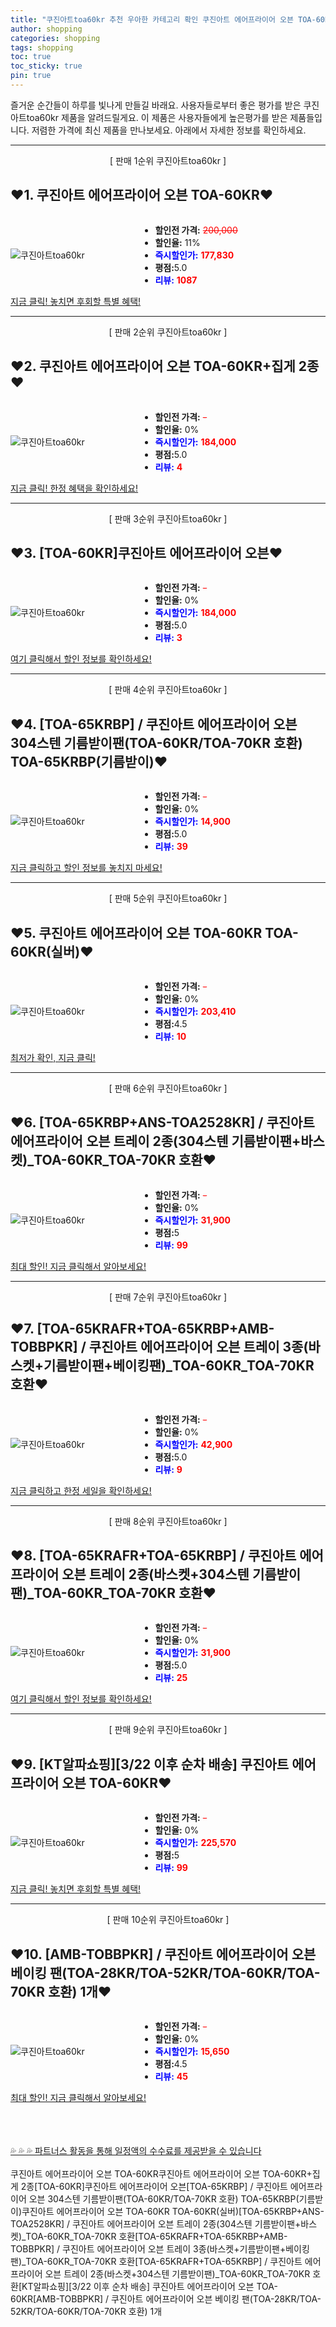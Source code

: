 ```yaml
---
title: "쿠진아트toa60kr 추천 우아한 카테고리 확인 쿠진아트 에어프라이어 오븐 TOA-60KR"
author: shopping
categories: shopping
tags: shopping
toc: true
toc_sticky: true
pin: true
---
```

즐거운 순간들이 하루를 빛나게 만들길 바래요. 사용자들로부터 좋은 평가를 받은 쿠진아트toa60kr 제품을 알려드릴게요. 이 제품은 사용자들에게 높은평가를 받은 제품들입니다. 저렴한 가격에 최신 제품을 만나보세요. 아래에서 자세한 정보를 확인하세요.

---
<p class="toplist" style="margin: 0 auto; display: block; width: fit-content;">[ 판매 1순위 쿠진아트toa60kr ]</p>

<h2><strong>❤️1. 쿠진아트 에어프라이어 오븐 TOA-60KR❤️</strong></h2>

<div style="display: flex; align-items: center;">
    <div style="flex: 0.4;">
        <img src="https://thumbnail6.coupangcdn.com/thumbnails/remote/230x230ex/image/product/image/vendoritem/2019/06/11/3808795761/2782f77b-ff49-4827-ac73-a01b7124e028.jpg" alt="쿠진아트toa60kr" style="max-width: 100%;">
    </div>
    <div style="flex: 0.6; margin-left: 10px;">
        <ul>
            <li><strong>할인전 가격:</strong> <del style="color: red;">200,000</del></li>
            <li><strong>할인율:</strong> 11%</li>
            <li><span style='color:blue'><strong>즉시할인가:</strong></span> <span style='color:red'><strong>177,830</strong></span></li>
            <li><strong>평점:</strong>5.0</li>
            <li><span style='color:blue'><strong>리뷰:</strong></span> <span style='color:red'><strong>1087</strong></span></li>
        </ul>
    </div>
</div>
<div class="center">
    <a href="https://William4Davisa.github.io?lptag=AF9450613&subid=githubio&pageKey=158840472&traceid=V0-153&itemId=456461247&vendorItemId=3808795761" class="myButton">
        지금 클릭! 놓치면 후회할 특별 혜택!
    </a>
</div>


---
<p class="toplist" style="margin: 0 auto; display: block; width: fit-content;">[ 판매 2순위 쿠진아트toa60kr ]</p>

<h2><strong>❤️2. 쿠진아트 에어프라이어 오븐 TOA-60KR+집게 2종❤️</strong></h2>

<div style="display: flex; align-items: center;">
    <div style="flex: 0.4;">
        <img src="https://thumbnail9.coupangcdn.com/thumbnails/remote/230x230ex/image/vendor_inventory/3612/75d812e8a82ec3141cc9b014d5b176038af20aa077c8d83f7b93b28f7c15.jpg" alt="쿠진아트toa60kr" style="max-width: 100%;">
    </div>
    <div style="flex: 0.6; margin-left: 10px;">
        <ul>
            <li><strong>할인전 가격:</strong> <del style="color: red;">-</del></li>
            <li><strong>할인율:</strong> 0%</li>
            <li><span style='color:blue'><strong>즉시할인가:</strong></span> <span style='color:red'><strong>184,000</strong></span></li>
            <li><strong>평점:</strong>5.0</li>
            <li><span style='color:blue'><strong>리뷰:</strong></span> <span style='color:red'><strong>4</strong></span></li>
        </ul>
    </div>
</div>
<div class="center">
    <a href="https://William4Davisa.github.io?lptag=AF9450613&subid=githubio&pageKey=7801710006&traceid=V0-153&itemId=21131143479&vendorItemId=82491517959" class="myButton">
        지금 클릭! 한정 혜택을 확인하세요!
    </a>
</div>


---
<p class="toplist" style="margin: 0 auto; display: block; width: fit-content;">[ 판매 3순위 쿠진아트toa60kr ]</p>

<h2><strong>❤️3. [TOA-60KR]쿠진아트 에어프라이어 오븐❤️</strong></h2>

<div style="display: flex; align-items: center;">
    <div style="flex: 0.4;">
        <img src="https://thumbnail10.coupangcdn.com/thumbnails/remote/230x230ex/image/vendor_inventory/389c/b0031b71a78ca15d5437bb967f8e179e898497a56d756e589cee0e285925.jpg" alt="쿠진아트toa60kr" style="max-width: 100%;">
    </div>
    <div style="flex: 0.6; margin-left: 10px;">
        <ul>
            <li><strong>할인전 가격:</strong> <del style="color: red;">-</del></li>
            <li><strong>할인율:</strong> 0%</li>
            <li><span style='color:blue'><strong>즉시할인가:</strong></span> <span style='color:red'><strong>184,000</strong></span></li>
            <li><strong>평점:</strong>5.0</li>
            <li><span style='color:blue'><strong>리뷰:</strong></span> <span style='color:red'><strong>3</strong></span></li>
        </ul>
    </div>
</div>
<div class="center">
    <a href="https://William4Davisa.github.io?lptag=AF9450613&subid=githubio&pageKey=7969856289&traceid=V0-153&itemId=22069481043&vendorItemId=89116586543" class="myButton">
        여기 클릭해서 할인 정보를 확인하세요!
    </a>
</div>


---
<p class="toplist" style="margin: 0 auto; display: block; width: fit-content;">[ 판매 4순위 쿠진아트toa60kr ]</p>

<h2><strong>❤️4. [TOA-65KRBP] / 쿠진아트 에어프라이어 오븐 304스텐 기름받이팬(TOA-60KR/TOA-70KR 호환) TOA-65KRBP(기름받이)❤️</strong></h2>

<div style="display: flex; align-items: center;">
    <div style="flex: 0.4;">
        <img src="https://thumbnail6.coupangcdn.com/thumbnails/remote/230x230ex/image/vendor_inventory/0611/79bb316ef12bb78952dd7f86189df6e14475abc7d5a0bf5cc503fd731826.jpg" alt="쿠진아트toa60kr" style="max-width: 100%;">
    </div>
    <div style="flex: 0.6; margin-left: 10px;">
        <ul>
            <li><strong>할인전 가격:</strong> <del style="color: red;">-</del></li>
            <li><strong>할인율:</strong> 0%</li>
            <li><span style='color:blue'><strong>즉시할인가:</strong></span> <span style='color:red'><strong>14,900</strong></span></li>
            <li><strong>평점:</strong>5.0</li>
            <li><span style='color:blue'><strong>리뷰:</strong></span> <span style='color:red'><strong>39</strong></span></li>
        </ul>
    </div>
</div>
<div class="center">
    <a href="https://William4Davisa.github.io?lptag=AF9450613&subid=githubio&pageKey=6237742073&traceid=V0-153&itemId=12572280487&vendorItemId=79840437358" class="myButton">
        지금 클릭하고 할인 정보를 놓치지 마세요!
    </a>
</div>


---
<p class="toplist" style="margin: 0 auto; display: block; width: fit-content;">[ 판매 5순위 쿠진아트toa60kr ]</p>

<h2><strong>❤️5. 쿠진아트 에어프라이어 오븐 TOA-60KR TOA-60KR(실버)❤️</strong></h2>

<div style="display: flex; align-items: center;">
    <div style="flex: 0.4;">
        <img src="https://thumbnail7.coupangcdn.com/thumbnails/remote/230x230ex/image/vendor_inventory/99f4/9ec4d87405a1bd502385b046475d7d726db5f844b61f3b1e5997e9f3cc70.png" alt="쿠진아트toa60kr" style="max-width: 100%;">
    </div>
    <div style="flex: 0.6; margin-left: 10px;">
        <ul>
            <li><strong>할인전 가격:</strong> <del style="color: red;">-</del></li>
            <li><strong>할인율:</strong> 0%</li>
            <li><span style='color:blue'><strong>즉시할인가:</strong></span> <span style='color:red'><strong>203,410</strong></span></li>
            <li><strong>평점:</strong>4.5</li>
            <li><span style='color:blue'><strong>리뷰:</strong></span> <span style='color:red'><strong>10</strong></span></li>
        </ul>
    </div>
</div>
<div class="center">
    <a href="https://William4Davisa.github.io?lptag=AF9450613&subid=githubio&pageKey=7464839823&traceid=V0-153&itemId=19465491595&vendorItemId=90474868482" class="myButton">
        최저가 확인, 지금 클릭!
    </a>
</div>


---
<p class="toplist" style="margin: 0 auto; display: block; width: fit-content;">[ 판매 6순위 쿠진아트toa60kr ]</p>

<h2><strong>❤️6. [TOA-65KRBP+ANS-TOA2528KR] / 쿠진아트 에어프라이어 오븐 트레이 2종(304스텐 기름받이팬+바스켓)_TOA-60KR_TOA-70KR 호환❤️</strong></h2>

<div style="display: flex; align-items: center;">
    <div style="flex: 0.4;">
        <img src="https://thumbnail10.coupangcdn.com/thumbnails/remote/230x230ex/image/vendor_inventory/dbd0/b99987295fbfb5d4368468f002656a99f5ca5a3274a5d62526aa5ffe8f6d.jpg" alt="쿠진아트toa60kr" style="max-width: 100%;">
    </div>
    <div style="flex: 0.6; margin-left: 10px;">
        <ul>
            <li><strong>할인전 가격:</strong> <del style="color: red;">-</del></li>
            <li><strong>할인율:</strong> 0%</li>
            <li><span style='color:blue'><strong>즉시할인가:</strong></span> <span style='color:red'><strong>31,900</strong></span></li>
            <li><strong>평점:</strong>5</li>
            <li><span style='color:blue'><strong>리뷰:</strong></span> <span style='color:red'><strong>99</strong></span></li>
        </ul>
    </div>
</div>
<div class="center">
    <a href="https://William4Davisa.github.io?lptag=AF9450613&subid=githubio&pageKey=8220351390&traceid=V0-153&itemId=23625309376&vendorItemId=90650837482" class="myButton">
        최대 할인! 지금 클릭해서 알아보세요!
    </a>
</div>


---
<p class="toplist" style="margin: 0 auto; display: block; width: fit-content;">[ 판매 7순위 쿠진아트toa60kr ]</p>

<h2><strong>❤️7. [TOA-65KRAFR+TOA-65KRBP+AMB-TOBBPKR] / 쿠진아트 에어프라이어 오븐 트레이 3종(바스켓+기름받이팬+베이킹팬)_TOA-60KR_TOA-70KR 호환❤️</strong></h2>

<div style="display: flex; align-items: center;">
    <div style="flex: 0.4;">
        <img src="https://thumbnail8.coupangcdn.com/thumbnails/remote/230x230ex/image/vendor_inventory/1a6e/67d6a8ac9317c54a53e3161d215baa7a2c798a65e5718f173fd698ab8a7d.jpg" alt="쿠진아트toa60kr" style="max-width: 100%;">
    </div>
    <div style="flex: 0.6; margin-left: 10px;">
        <ul>
            <li><strong>할인전 가격:</strong> <del style="color: red;">-</del></li>
            <li><strong>할인율:</strong> 0%</li>
            <li><span style='color:blue'><strong>즉시할인가:</strong></span> <span style='color:red'><strong>42,900</strong></span></li>
            <li><strong>평점:</strong>5.0</li>
            <li><span style='color:blue'><strong>리뷰:</strong></span> <span style='color:red'><strong>9</strong></span></li>
        </ul>
    </div>
</div>
<div class="center">
    <a href="https://William4Davisa.github.io?lptag=AF9450613&subid=githubio&pageKey=6626905153&traceid=V0-153&itemId=15091543592&vendorItemId=82313646203" class="myButton">
        지금 클릭하고 한정 세일을 확인하세요!
    </a>
</div>


---
<p class="toplist" style="margin: 0 auto; display: block; width: fit-content;">[ 판매 8순위 쿠진아트toa60kr ]</p>

<h2><strong>❤️8. [TOA-65KRAFR+TOA-65KRBP] / 쿠진아트 에어프라이어 오븐 트레이 2종(바스켓+304스텐 기름받이팬)_TOA-60KR_TOA-70KR 호환❤️</strong></h2>

<div style="display: flex; align-items: center;">
    <div style="flex: 0.4;">
        <img src="https://thumbnail7.coupangcdn.com/thumbnails/remote/230x230ex/image/vendor_inventory/83b0/0918698c35a220f58e81a0da9654ec4bbaa0dfe0c1cd10490b2a66e86011.jpg" alt="쿠진아트toa60kr" style="max-width: 100%;">
    </div>
    <div style="flex: 0.6; margin-left: 10px;">
        <ul>
            <li><strong>할인전 가격:</strong> <del style="color: red;">-</del></li>
            <li><strong>할인율:</strong> 0%</li>
            <li><span style='color:blue'><strong>즉시할인가:</strong></span> <span style='color:red'><strong>31,900</strong></span></li>
            <li><strong>평점:</strong>5.0</li>
            <li><span style='color:blue'><strong>리뷰:</strong></span> <span style='color:red'><strong>25</strong></span></li>
        </ul>
    </div>
</div>
<div class="center">
    <a href="https://William4Davisa.github.io?lptag=AF9450613&subid=githubio&pageKey=6626896402&traceid=V0-153&itemId=15091479907&vendorItemId=82313581733" class="myButton">
        여기 클릭해서 할인 정보를 확인하세요!
    </a>
</div>


---
<p class="toplist" style="margin: 0 auto; display: block; width: fit-content;">[ 판매 9순위 쿠진아트toa60kr ]</p>

<h2><strong>❤️9. [KT알파쇼핑][3/22 이후 순차 배송] 쿠진아트 에어프라이어 오븐 TOA-60KR❤️</strong></h2>

<div style="display: flex; align-items: center;">
    <div style="flex: 0.4;">
        <img src="https://thumbnail6.coupangcdn.com/thumbnails/remote/230x230ex/image/vendor_inventory/07b5/d507848b679926ca61203c138bceb054f150c65d3e5d1d545e585add49c0.jpg" alt="쿠진아트toa60kr" style="max-width: 100%;">
    </div>
    <div style="flex: 0.6; margin-left: 10px;">
        <ul>
            <li><strong>할인전 가격:</strong> <del style="color: red;">-</del></li>
            <li><strong>할인율:</strong> 0%</li>
            <li><span style='color:blue'><strong>즉시할인가:</strong></span> <span style='color:red'><strong>225,570</strong></span></li>
            <li><strong>평점:</strong>5</li>
            <li><span style='color:blue'><strong>리뷰:</strong></span> <span style='color:red'><strong>99</strong></span></li>
        </ul>
    </div>
</div>
<div class="center">
    <a href="https://William4Davisa.github.io?lptag=AF9450613&subid=githubio&pageKey=7989175897&traceid=V0-153&itemId=22204566291&vendorItemId=89938135360" class="myButton">
        지금 클릭! 놓치면 후회할 특별 혜택!
    </a>
</div>


---
<p class="toplist" style="margin: 0 auto; display: block; width: fit-content;">[ 판매 10순위 쿠진아트toa60kr ]</p>

<h2><strong>❤️10. [AMB-TOBBPKR] / 쿠진아트 에어프라이어 오븐 베이킹 팬(TOA-28KR/TOA-52KR/TOA-60KR/TOA-70KR 호환) 1개❤️</strong></h2>

<div style="display: flex; align-items: center;">
    <div style="flex: 0.4;">
        <img src="https://thumbnail6.coupangcdn.com/thumbnails/remote/230x230ex/image/vendor_inventory/0282/a041d63d48f29ff18c5811a0e765a106752b256426c79a0c73c9bc80f70e.jpg" alt="쿠진아트toa60kr" style="max-width: 100%;">
    </div>
    <div style="flex: 0.6; margin-left: 10px;">
        <ul>
            <li><strong>할인전 가격:</strong> <del style="color: red;">-</del></li>
            <li><strong>할인율:</strong> 0%</li>
            <li><span style='color:blue'><strong>즉시할인가:</strong></span> <span style='color:red'><strong>15,650</strong></span></li>
            <li><strong>평점:</strong>4.5</li>
            <li><span style='color:blue'><strong>리뷰:</strong></span> <span style='color:red'><strong>45</strong></span></li>
        </ul>
    </div>
</div>
<div class="center">
    <a href="https://William4Davisa.github.io?lptag=AF9450613&subid=githubio&pageKey=6269600130&traceid=V0-153&itemId=12814071596&vendorItemId=80079975314" class="myButton">
        최대 할인! 지금 클릭해서 알아보세요!
    </a>
</div>

<br><br><br>[💦 💦 💦 파트너스 활동을 통해 일정액의 수수료를 제공받을 수 있습니다](https://link.coupang.com/a/bcpT2c)<br><br>쿠진아트 에어프라이어 오븐 TOA-60KR쿠진아트 에어프라이어 오븐 TOA-60KR+집게 2종[TOA-60KR]쿠진아트 에어프라이어 오븐[TOA-65KRBP] / 쿠진아트 에어프라이어 오븐 304스텐 기름받이팬(TOA-60KR/TOA-70KR 호환) TOA-65KRBP(기름받이)쿠진아트 에어프라이어 오븐 TOA-60KR TOA-60KR(실버)[TOA-65KRBP+ANS-TOA2528KR] / 쿠진아트 에어프라이어 오븐 트레이 2종(304스텐 기름받이팬+바스켓)_TOA-60KR_TOA-70KR 호환[TOA-65KRAFR+TOA-65KRBP+AMB-TOBBPKR] / 쿠진아트 에어프라이어 오븐 트레이 3종(바스켓+기름받이팬+베이킹팬)_TOA-60KR_TOA-70KR 호환[TOA-65KRAFR+TOA-65KRBP] / 쿠진아트 에어프라이어 오븐 트레이 2종(바스켓+304스텐 기름받이팬)_TOA-60KR_TOA-70KR 호환[KT알파쇼핑][3/22 이후 순차 배송] 쿠진아트 에어프라이어 오븐 TOA-60KR[AMB-TOBBPKR] / 쿠진아트 에어프라이어 오븐 베이킹 팬(TOA-28KR/TOA-52KR/TOA-60KR/TOA-70KR 호환) 1개